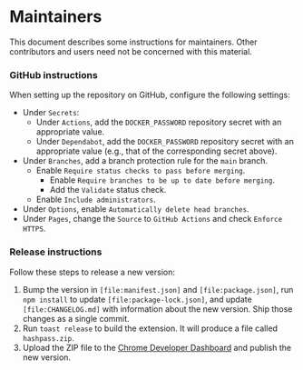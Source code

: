 # Maintainers

This document describes some instructions for maintainers. Other contributors
and users need not be concerned with this material.

### GitHub instructions

When setting up the repository on GitHub, configure the following settings:

- Under `Secrets`:
  - Under `Actions`, add the `DOCKER_PASSWORD` repository secret with an
    appropriate value.
  - Under `Dependabot`, add the `DOCKER_PASSWORD` repository secret with an
    appropriate value (e.g., that of the corresponding secret above).
- Under `Branches`, add a branch protection rule for the `main` branch.
  - Enable `Require status checks to pass before merging`.
    - Enable `Require branches to be up to date before merging`.
    - Add the `Validate` status check.
  - Enable `Include administrators`.
- Under `Options`, enable `Automatically delete head branches`.
- Under `Pages`, change the `Source` to `GitHub Actions` and check
  `Enforce HTTPS`.

### Release instructions

Follow these steps to release a new version:

1. Bump the version in `[file:manifest.json]` and `[file:package.json]`, run
   `npm install` to update `[file:package-lock.json]`, and update
   `[file:CHANGELOG.md]` with information about the new version. Ship those
   changes as a single commit.
2. Run `toast release` to build the extension. It will produce a file called
   `hashpass.zip`.
3. Upload the ZIP file to the
   [Chrome Developer Dashboard](https://chrome.google.com/webstore/devconsole/)
   and publish the new version.
